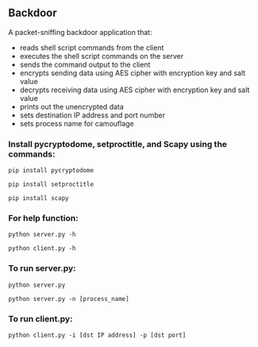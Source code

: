 ## Backdoor

A packet-sniffing backdoor application that:
- reads shell script commands from the client
- executes the shell script commands on the server
- sends the command output to the client
- encrypts sending data using AES cipher with encryption key and salt value
- decrypts receiving data using AES cipher with encryption key and salt value
- prints out the unencrypted data
- sets destination IP address and port number
- sets process name for camouflage

### Install pycryptodome, setproctitle, and Scapy using the commands:

```pip install pycryptodome```

```pip install setproctitle```

```pip install scapy```

### For help function:

```python server.py -h```

```python client.py -h```

### To run server.py:

```python server.py```

```python server.py -n [process_name]```

### To run client.py:

```python client.py -i [dst IP address] -p [dst port]```
